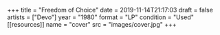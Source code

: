 +++
title = "Freedom of Choice"
date = 2019-11-14T21:17:03
draft = false
artists = ["Devo"]
year = "1980"
format = "LP"
condition = "Used"
[[resources]]
  name = "cover"
  src = "images/cover.jpg"
+++
